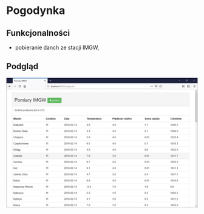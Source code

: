# Pogodynka

## Funkcjonalności
* pobieranie danch ze stacji IMGW,

## Podgląd
![imgw_all](img/imgw_all.jpg)